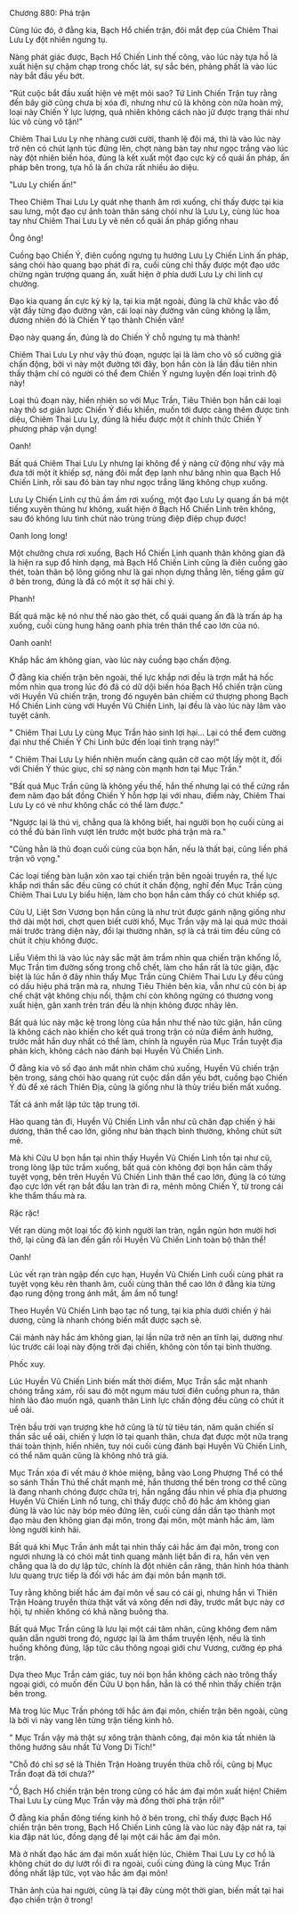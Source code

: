 




Chương 880: Phá trận


Cùng lúc đó, ở đằng kia, Bạch Hổ chiến trận, đôi mắt đẹp của Chiêm Thai Lưu Ly đột nhiên ngưng tụ.

Nàng phát giác được, Bạch Hổ Chiến Linh thế công, vào lúc này tựa hồ là xuất hiện sự chậm chạp trong chốc lát, sự sắc bén, phảng phất là vào lúc này bắt đầu yếu bớt.

"Rút cuộc bắt đầu xuất hiện vẻ mệt mỏi sao? Tứ Linh Chiến Trận tuy rằng đến bây giờ cũng chưa bị xóa đi, nhưng như cũ là không còn nữa hoàn mỹ, loại này Chiến Ý lực lượng, quả nhiên không cách nào jữ được trạng thái như lúc vô cùng vô tận!"

Chiêm Thai Lưu Ly nhẹ nhàng cười cười, thanh lệ đôi má, thì là vào lúc này trở nên có chút lạnh túc đứng lên, chợt nàng bàn tay như ngọc trắng vào lúc này đột nhiên biến hóa, đúng là kết xuất một đạo cực kỳ cổ quái ấn pháp, ấn pháp bên trong, tựa hồ là ẩn chứa rất nhiều ảo diệu.

"Lưu Ly chiến ấn!"

Theo Chiêm Thai Lưu Ly quát nhẹ thanh âm rơi xuống, chỉ thấy được tại kia sau lưng, một đạo cự ảnh toàn thân sáng chói như là Lưu Ly, cùng lúc hoa tay như Chiêm Thai Lưu Ly vẽ nên cổ quái ấn pháp giống nhau

Ông ông!

Cuồng bạo Chiến Ý, điên cuồng ngưng tụ hướng Lưu Ly Chiến Linh ấn pháp, sáng chói hào quang bạo phát đi ra, cuối cùng chỉ thấy được một đạo ước chừng ngàn trượng quang ấn, xuất hiện ở phía dưới Lưu Ly chi linh cự chưởng.

Đạo kia quang ấn cực kỳ kỳ lạ, tại kia mặt ngoài, đúng là chữ khắc vào đồ vật đầy từng đạo đường vân, cái loại này đường vân cũng không lạ lẫm, đương nhiên đó là Chiến Ý tạo thành Chiến văn!

Đạo này quang ấn, đúng là do Chiến Ý chỗ ngưng tụ mà thành!

Chiêm Thai Lưu Ly như vậy thủ đoạn, ngược lại là làm cho vô số cường giả chấn động, bởi vì này một đường tới đây, bọn hắn còn là lần đầu tiên nhìn thấy thậm chí có người có thể đem Chiến Ý ngưng luyện đến loại trình độ này!

Loại thủ đoạn này, hiển nhiên so với Mục Trần, Tiêu Thiên bọn hắn cái loại này thô sơ giản lược Chiến Ý điều khiển, muốn tới được càng thêm được tinh diệu, Chiêm Thai Lưu Ly, đúng là hiểu được một ít chính thức Chiến Ý phương pháp vận dụng!

Oanh!

Bất quá Chiêm Thai Lưu Ly nhưng lại không để ý nàng cử động như vậy mà đưa tới một ít khiếp sợ, nàng đôi mắt đẹp lạnh như băng nhìn qua Bạch Hổ Chiến Linh, rồi sau đó bàn tay như ngọc trắng lăng không chụp xuống.

Lưu Ly Chiến Linh cự thủ ầm ầm rơi xuống, một đạo Lưu Ly quang ấn bá một tiếng xuyên thủng hư không, xuất hiện ở Bạch Hổ Chiến Linh trên không, sau đó không lưu tình chút nào trùng trùng điệp điệp chụp được!

Oanh long long!

Một chưởng chưa rơi xuống, Bạch Hổ Chiến Linh quanh thân không gian đã là hiện ra sụp đổ hình dạng, mà Bạch Hổ Chiến Linh cũng là điên cuồng gào thét, toàn thân bộ lông giống như là gai nhọn dựng thẳng lên, tiếng gầm gừ ở bên trong, đúng là đã có một ít sợ hãi chi ý.

Phanh!

Bất quá mặc kệ nó như thế nào gào thét, cổ quái quang ấn đã là trấn áp hạ xuống, cuối cùng hung hăng oanh phía trên thân thể cao lớn của nó.

Oanh oanh!

Khắp hắc ám không gian, vào lúc này cuồng bạo chấn động.

Ở đằng kia chiến trận bên ngoài, thế lực khắp nơi đều là trợn mắt há hốc mồm nhìn qua trong lúc đó đã có dữ dội biến hóa Bạch Hổ chiến trận cùng với Huyền Vũ chiến trận, trong đó nguyên bản chiếm cứ thượng phong Bạch Hổ Chiến Linh cùng với Huyền Vũ Chiến Linh, lại đều là vào lúc này lâm vào tuyệt cảnh.

" Chiêm Thai Lưu Ly cùng Mục Trần hảo sinh lợi hại... Lại có thể đem cường đại như thế Chiến Ý Chi Linh bức đến loại tình trạng này!"

" Chiêm Thai Lưu Ly hiển nhiên muốn càng quân cờ cao một lấy một ít, đối với Chiến Ý thúc giục, chỉ sợ nàng còn mạnh hơn tại Mục Trần."

"Bất quá Mục Trần cũng là không yếu thế, hắn thế nhưng lại có thể cứng rắn đem năm đạo bất đồng Chiến Ý hỗn hợp lại với nhau, điểm này, Chiêm Thai Lưu Ly có vẻ như không chắc có thể làm được."

"Ngược lại là thú vị, chẳng qua là không biết, hai người bọn họ cuối cùng ai có thể đủ bản lĩnh vượt lên trước một bước phá trận mà ra."

"Cũng hẳn là thủ đoạn cuối cùng của bọn hắn, nếu là thất bại, cũng liền phá trận vô vọng."

Các loại tiếng bàn luận xôn xao tại chiến trận bên ngoài truyền ra, thế lực khắp nơi thần sắc đều cũng có chút ít chấn động, nghĩ đến Mục Trần cùng Chiêm Thai Lưu Ly biểu hiện, làm cho bọn hắn cảm thấy có chút khiếp sợ.

Cửu U, Liệt Sơn Vương bọn hắn cũng là như trút được gánh nặng giống như thở dài một hơi, chợt quen biết cười khổ, Mục Trần vậy mà lại quá mức thoải mái trước tràng diện này, đổi lại thường nhân, sợ là cả trái tim đều cũng có chút ít chịu không được.

Liễu Viêm thì là vào lúc này sắc mặt âm trầm nhìn qua chiến trận khổng lồ, Mục Trần tìm đường sống trong chỗ chết, làm cho hắn rất là tức giận, đặc biệt là lúc hắn ở đây nhìn thấy Mục Trần cùng Chiêm Thai Lưu Ly đều cũng có dấu hiệu phá trận mà ra, nhưng Tiêu Thiên bên kia, vẫn như cũ còn bị áp chế chật vật không chịu nổi, thậm chí còn không ngừng có thương vong xuất hiện, gân xanh trên trán đều là nhịn không được nhảy lên.

Bất quá lúc này mặc kệ trong lòng của hắn như thế nào tức giận, hắn cũng là không cách nào khiến cho kết quả trong trận có nửa điểm ảnh hưởng, trước mắt hắn duy nhất có thể làm, chính là nguyền rủa Mục Trần tuyệt địa phản kích, không cách nào đánh bại Huyền Vũ Chiến Linh.

Ở đằng kia vô số đạo ánh mắt nhìn chăm chú xuống, Huyền Vũ chiến trận bên trong, sáng chói hào quang rút cuộc dần dần yếu bớt, cuồng bạo Chiến Ý đủ để xé rách Thiên Địa, cũng là giống như là thủy triều biến mất xuống.

Tất cả ánh mắt lập tức tập trung tới.

Hào quang tản đi, Huyền Vũ Chiến Linh vẫn như cũ chân đạp chiến ý hải dương, thân thể cao lớn, giống như bàn thạch bình thường, không chút sứt mẻ.

Mà khi Cửu U bọn hắn tại nhìn thấy Huyền Vũ Chiến Linh tồn tại như cũ, trong lòng lập tức trầm xuống, bất quá còn không đợi bọn hắn cảm thấy tuyệt vọng, bên trên Huyền Vũ Chiến Linh thân thể cao lớn, đúng là có từng đạo cực lớn vết rạn bắt đầu lan tràn đi ra, mênh mông Chiến Ý, từ trong cái khe thẩm thấu mà ra.

Rặc rặc!

Vết rạn dùng một loại tốc độ kinh người lan tràn, ngắn ngủn hơn mười hơi thở, lại cũng đã lan đến gần rồi Huyền Vũ Chiến Linh toàn bộ thân thể!

Oanh!

Lúc vết rạn tràn ngập đến cực hạn, Huyền Vũ Chiến Linh cuối cùng phát ra tuyệt vọng kêu rên thanh âm, cuối cùng thân thể cao lớn ở đằng kia từng đạo rung động trong ánh mắt, ầm ầm nổ tung!

Theo Huyền Vũ Chiến Linh bạo tạc nổ tung, tại kia phía dưới chiến ý hải dương, cũng là nhanh chóng biến mất được sạch sẽ.

Cái mảnh này hắc ám không gian, lại lần nữa trở nên an tĩnh lại, dường như lúc trước cái loại này động trời đại chiến, không còn tồn tại bình thường.

Phốc xuy.

Lúc Huyền Vũ Chiến Linh biến mất thời điểm, Mục Trần sắc mặt nhanh chóng trắng xám, rồi sau đó một ngụm máu tươi điên cuồng phun ra, thân hình lảo đảo muốn ngã, quanh thân Linh lực chấn động đều cũng có chút ít uể oải.

Trên bầu trời vạn trượng khe hở cũng là từ từ tiêu tán, năm quân chiến sĩ thần sắc uể oải, chiến ý lượn lờ tại quanh thân, chưa đạt được một nữa trạng thái toàn thịnh, hiển nhiên, tuy nói cuối cùng đánh bại Huyền Vũ Chiến Linh, có thể năm quân cũng là không nhỏ trả giá.

Mục Trần xóa đi vết máu ở khóe miệng, bằng vào Long Phượng Thể có thể so sánh Thần Thú thể chất mạnh mẽ, hắn thương thế bên trong cơ thể cũng là đang nhanh chóng được chữa trị, hắn ngẩng đầu nhìn về phía địa phương Huyền Vũ Chiến Linh nổ tung, chỉ thấy được chỗ đó hắc ám không gian đúng là vào lúc này bóp méo đứng lên, cuối cùng dần dần tạo thành mọt đạo màu đen không gian đại môn, trong đại môn, một mảnh hắc ám, làm lòng người kinh hãi.

Bất quá khi Mục Trần ánh mắt tại nhìn thấy cái hắc ám đại môn, trong con ngươi nhưng là có chói mắt tinh quang mãnh liệt bắn đi ra, hắn vẻn vẹn chẳng qua là do dự lập tức, chính là đột nhiên cắn răng, thân hình hóa thành lưu quang trực tiếp là đối với hắc ám đại môn bắn mạnh tới.

Tuy rằng không biết hắc ám đại môn về sau có cái gì, nhưng hắn vì Thiên Trận Hoàng truyền thừa thật vất vả xông đến nơi đây, trước mắt bực này cơ hội, tự nhiên không có khả năng buông tha.

Bất quá Mục Trần cũng là lưu lại một cái tâm nhãn, cũng không đem năm quân dẫn người trong đó, ngược lại là âm thầm truyền lệnh, nếu là tình huống không đúng, lập tức câu thông ngoại giới chư Vương, cưỡng ép phá trận.

Dựa theo Mục Trần cảm giác, tuy nói bọn hắn không cách nào trông thấy ngoại giới, có muốn đến Cửu U bọn hắn, hẳn là có thể nhìn thấy chiến trận bên trong.

Mà trog lúc Mục Trần phóng tới hắc ám đại môn, chiến trận bên ngoài, cũng là bởi vì này vang lên từng trận tiếng kinh hô.

" Mục Trần vậy mà thật sự xông trận thành công, đại môn kia tất nhiên là thông hướng sâu nhất Tử Vong Di Tích!"

"Chỗ đó chỉ sợ sẽ là Thiên Trận Hoàng truyền thừa chỗ rồi, cũng bị Mục Trần đoạt đã tới chưa?"

"Ồ, Bạch Hổ chiến trận bên trong cũng có hắc ám đại môn xuất hiện! Chiêm Thai Lưu Ly cùng Mục Trần vậy mà đồng thời phá trận rồi!"

Ở đằng kia phần đông tiếng kinh hô ở bên trong, chỉ thấy được Bạch Hổ chiến trận bên trong, Bạch Hổ Chiến Linh cũng là vào lúc này đập nát ra, tại kia đập nát lúc, đồng dạng để lại một cái hắc ám đại môn.

Mà ở nhất đạo hắc ám đại môn xuất hiện lúc, Chiêm Thai Lưu Ly cơ hồ là không chút do dự lướt rồi đi ra ngoài, cuối cùng đúng là cùng Mục Trần đồng nhất lập tức, vọt vào hắc ám đại môn!

Thân ảnh của hai người, cũng là tại đây cùng một thời gian, biến mất tại hai đạo chiến trận ở trong!




